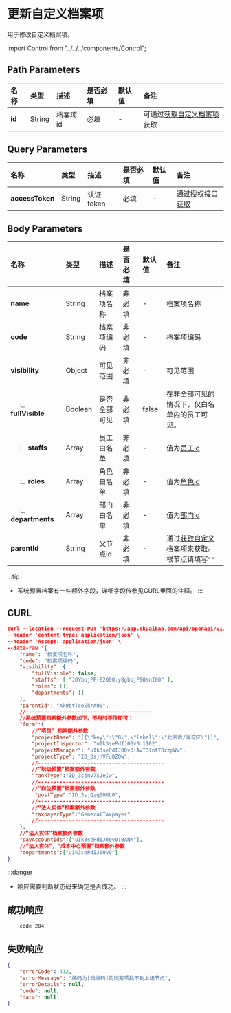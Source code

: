 # 更新自定义档案项
用于修改自定义档案项。

import Control from "../../../components/Control";

<Control
method="PUT"
url="/api/openapi/v1/dimensions/items/$`id`"
/>

## Path Parameters

| 名称 | 类型 | 描述 | 是否必填 | 默认值 | 备注 |
| :--- | :--- | :--- | :--- |:--- | :--- |
| **id** | String  | 档案项id | 必填| - | 可通过[获取自定义档案项](/docs/open-api/dimensions/get-dimension-items)获取 |

## Query Parameters

| 名称 | 类型 | 描述 | 是否必填 | 默认值 | 备注 |
| :--- | :--- | :--- | :--- |:--- | :--- |
| **accessToken** | String | 认证token | 必填 | - | [通过授权接口获取](/docs/open-api/getting-started/auth) |

## Body Parameters

| 名称 | 类型 | 描述 | 是否必填 | 默认值 | 备注 |
| :--- | :--- | :--- | :--- |:--- | :--- |
| **name**                   | String  | 档案项名称	| 非必填  | -     | 档案项名称 |
| **code**                   | String  | 档案项编码	| 非必填  | -     | 档案项编码 |
| **visibility**             | Object  | 可见范围	    | 非必填  | -     | 可见范围  |
| **&emsp; ∟ fullVisible** | Boolean | 是否全部可见	| 非必填  | false | 在非全部可见的情况下，仅白名单内的员工可见。 |
| **&emsp; ∟ staffs**      | Array   | 员工白名单	| 非必填  | -     | 值为[员工id](/docs/open-api/corporation/get-all-staffs) |
| **&emsp; ∟ roles**       | Array   | 角色白名单	| 非必填  | -     | 值为[角色id](/docs/open-api/corporation/get-roles-group) |
| **&emsp; ∟ departments** | Array   | 部门白名单	| 非必填  | -     | 值为[部门id](/docs/open-api/corporation/get-departments) |
| **parentId**               | String  | 父节点id    | 非必填  | -     | 通过[获取自定义档案项](/docs/open-api/dimensions/get-dimension-items)来获取。根节点请填写`""` |

:::tip
- 系统预置档案有一些额外字段，详细字段传参见CURL里面的注释。
:::

## CURL
```json
curl --location --request PUT 'https://app.ekuaibao.com/api/openapi/v1/dimensions/items/$XBUbxhnP5k8w00?accessToken=hQgbxfJnlElc00' \
--header 'content-type: application/json' \
--header 'Accept: application/json' \
--data-raw '{
    "name": "档案项名称",
    "code": "档案项编码",
    "visibility": {
        "fullVisible": false,
        "staffs": [ "JOYbpjPP-E2Q00:y8gbpjP9OsnI00" ],
        "roles": [],
        "departments": []
    },
    "parentId": "Ak0btTcoEkrA00",
    //-----------------------------------------
    //系统预置档案额外参数如下，不用时不传即可：        
    "form":{
        //“项目” 档案额外参数
        "projectBase": "[{\"key\":\"8\",\"label\":\"北京市/海淀区\"}]",  //项目所在地
        "projectInspector": "uIk3sePdIJ00v0:1102",                     //项目总监，值为员工ID
        "projectManager": "uIk3sePdIJ00v0:AvT3lntT8zzpWw",             //项目经理，值为员工ID
        "projectType": "ID_3sjnVFu0ZOw",                               //项目类型，值为【项目类型预置】档案实例ID
        //-----------------------------------------
        //“职级预置”档案额外参数
        "rankType":"ID_3sjnv7SJeIw",                                   //职级类型，值为【职级类型预置】档案实例ID
        //-----------------------------------------
        //“岗位预置”档案额外参数
         "postType":"ID_3sjQzq30UL0",                                  //岗位类型，值为【岗位类型预置】档案实例ID
        //-----------------------------------------
        //“法人实体”档案额外参数
        "taxpayerType":"GeneralTaxpayer"                               //纳税人类型，GeneralTaxpayer：一般纳税人；SmallScaleTaxpayer：小规模纳税人
        //-----------------------------------------
    },
    //“法人实体”档案额外参数
    "payAccountIds":["uIk3sePdIJ00v0:BANK"],                            //可用支付账户
    //“法人实体”，“成本中心预置”档案额外参数
    "departments":["uIk3sePdIJ00v0"]                                    //所属部门
}'
```

:::danger
- 响应需要判断状态码来确定是否成功。
:::

## 成功响应
```text
    code 204
```

## 失败响应
```json
{
    "errorCode": 412,
    "errorMessage": "编码为[档编码]的档案项找不到上级节点",
    "errorDetails": null,
    "code": null,
    "data": null
}
```


